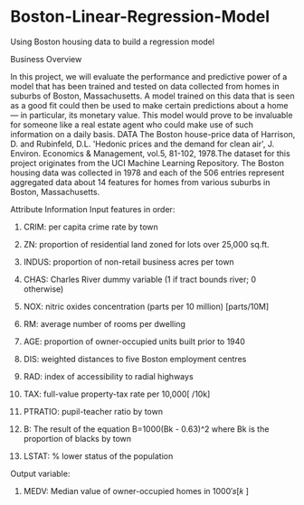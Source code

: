 # Boston-Linear-Regression-Model
Using Boston housing data to build a regression model 

Business Overview 

In this project, we will evaluate the performance and predictive power of a model that has been trained and tested on data collected from homes in suburbs of Boston, Massachusetts. A model trained on this data that is seen as a good fit could then be used to make certain predictions about a home — in particular, its monetary value. This model would prove to be invaluable for someone like a real estate agent who could make use of such information on a daily basis.
DATA
The Boston house-price data of Harrison, D. and Rubinfeld, D.L. 'Hedonic prices and the demand for clean air', J. Environ. Economics & Management, vol.5, 81-102, 1978.The dataset for this project originates from the UCI Machine Learning Repository. The Boston housing data was collected in 1978 and each of the 506 entries represent aggregated data about 14 features for homes from various suburbs in Boston, Massachusetts.

Attribute Information
Input features in order:
1) CRIM: per capita crime rate by town

2) ZN: proportion of residential land zoned for lots over 25,000 sq.ft.

3) INDUS: proportion of non-retail business acres per town

4) CHAS: Charles River dummy variable (1 if tract bounds river; 0 otherwise)

5) NOX: nitric oxides concentration (parts per 10 million) [parts/10M]

6) RM: average number of rooms per dwelling

7) AGE: proportion of owner-occupied units built prior to 1940

8) DIS: weighted distances to five Boston employment centres

9) RAD: index of accessibility to radial highways

10) TAX: full-value property-tax rate per  10,000[
 /10k]

11) PTRATIO: pupil-teacher ratio by town

12) B: The result of the equation B=1000(Bk - 0.63)^2 where Bk is the proportion of blacks by town

13) LSTAT: % lower status of the population

Output variable:
1) MEDV: Median value of owner-occupied homes in  1000′𝑠[𝑘
 ]
 
